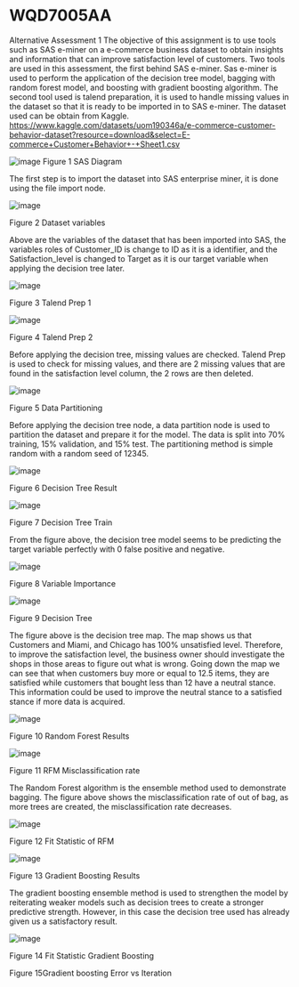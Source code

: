 # WQD7005AA
Alternative Assessment 1
The objective of this assignment is to use tools such as SAS e-miner on a e-commerce business dataset to obtain insights and information that can improve satisfaction level of customers.
Two tools are used in this assessment, the first behind SAS e-miner. Sas e-miner is used to perform the application of the decision tree model, bagging with random forest model, and boosting with gradient boosting algorithm. The second tool used is talend preparation, it is used to handle missing values in the dataset so that it is ready to be imported in to SAS e-miner.
The dataset used can be obtain from Kaggle. https://www.kaggle.com/datasets/uom190346a/e-commerce-customer-behavior-dataset?resource=download&select=E-commerce+Customer+Behavior+-+Sheet1.csv


![image](https://github.com/BryanLohKZ/WQD7005AA/assets/155895491/878e4cf4-82bb-4461-b18a-f115b983267c) 
Figure 1 SAS Diagram

The first step is to import the dataset into SAS enterprise miner, it is done using the file import node. 

![image](https://github.com/BryanLohKZ/WQD7005AA/assets/155895491/5a817e20-21cd-4d6b-8059-e911fb2044d6) 

Figure 2 Dataset variables

Above are the variables of the dataset that has been imported into SAS, the variables roles of Customer_ID is change to ID as it is a identifier, and the Satisfaction_level is changed to Target as it is our target variable when applying the decision tree later.

![image](https://github.com/BryanLohKZ/WQD7005AA/assets/155895491/72a8c2af-988f-42e5-ad32-2e66b2852e8e) 

Figure 3 Talend Prep 1

![image](https://github.com/BryanLohKZ/WQD7005AA/assets/155895491/da5fcaec-38df-4ef7-b46e-693c6b255167)    

Figure 4 Talend Prep 2

Before applying the decision tree, missing values are checked. Talend Prep is used to check for missing values, and there are 2 missing values that are found in the satisfaction level column, the 2 rows are then deleted.

![image](https://github.com/BryanLohKZ/WQD7005AA/assets/155895491/14a7015b-d378-43a9-9958-c99bb22fda50) 

Figure 5 Data Partitioning

Before applying the decision tree node, a data partition node is used to partition the dataset and prepare it for the model. The data is split into 70% training, 15% validation, and 15% test. The partitioning method is simple random with a random seed of 12345.

![image](https://github.com/BryanLohKZ/WQD7005AA/assets/155895491/6318c7e3-2b1b-46ae-916b-bddbc0142b51)
 
Figure 6 Decision Tree Result

![image](https://github.com/BryanLohKZ/WQD7005AA/assets/155895491/8f924582-5093-406d-ad12-13137068256d)
 
Figure 7 Decision Tree Train

From the figure above, the decision tree model seems to be predicting the target variable perfectly with 0 false positive and negative.

![image](https://github.com/BryanLohKZ/WQD7005AA/assets/155895491/837b5520-1700-40d2-bbb8-38e91c757bc5)
 
Figure 8 Variable Importance

![image](https://github.com/BryanLohKZ/WQD7005AA/assets/155895491/0742be1d-8562-4821-acf7-0eb3caa4ac76)
 
Figure 9 Decision Tree

The figure above is the decision tree map. The map shows us that Customers and Miami, and Chicago has 100% unsatisfied level. Therefore, to improve the satisfaction level, the business owner should investigate the shops in those areas to figure out what is wrong. Going down the map we can see that when customers buy more or equal to 12.5 items, they are satisfied while customers that bought less than 12 have a neutral stance. This information could be used to improve the neutral stance to a satisfied stance if more data is acquired.

![image](https://github.com/BryanLohKZ/WQD7005AA/assets/155895491/e136a2dd-937e-4c7d-9cf5-0f5ba4a2f53c)
 
Figure 10 Random Forest Results

![image](https://github.com/BryanLohKZ/WQD7005AA/assets/155895491/e9f8a242-ecab-468a-ad2d-bc3a50ccde99)
 
Figure 11 RFM Misclassification rate

The Random Forest algorithm is the ensemble method used to demonstrate bagging. The figure above shows the misclassification rate of out of bag, as more trees are created, the misclassification rate decreases. 

![image](https://github.com/BryanLohKZ/WQD7005AA/assets/155895491/a3fe41d5-d76c-4fd3-98a6-f8d4e4d60d79)
 
Figure 12 Fit Statistic of RFM

![image](https://github.com/BryanLohKZ/WQD7005AA/assets/155895491/b171c5bb-a50b-4b6f-81cd-7fea93ef4260)
 
Figure 13 Gradient Boosting Results

The gradient boosting ensemble method is used to strengthen the model by reiterating weaker models such as decision trees to create a stronger predictive strength. However, in this case the decision tree used has already given us a satisfactory result. 

![image](https://github.com/BryanLohKZ/WQD7005AA/assets/155895491/07a463ad-c006-4780-a791-70dfa97244c4)
 
Figure 14 Fit Statistic Gradient Boosting

    
Figure 15Gradient boosting Error vs Iteration
